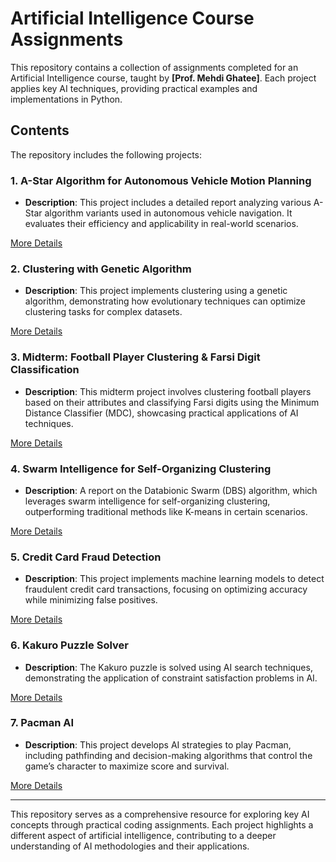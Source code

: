 # Artificial Intelligence Course Assignments

This repository contains a collection of assignments completed for an Artificial Intelligence course, taught by **[Prof. Mehdi Ghatee]**. Each project applies key AI techniques, providing practical examples and implementations in Python.

## Contents

The repository includes the following projects:

### 1. **A-Star Algorithm for Autonomous Vehicle Motion Planning**
   - **Description**: This project includes a detailed report analyzing various A-Star algorithm variants used in autonomous vehicle navigation. It evaluates their efficiency and applicability in real-world scenarios.

[More Details](./A-Star/README.md)

### 2. **Clustering with Genetic Algorithm**
   - **Description**: This project implements clustering using a genetic algorithm, demonstrating how evolutionary techniques can optimize clustering tasks for complex datasets.

[More Details](./Clustering-with-Genetic-Algorithm/README.md)

### 3. **Midterm: Football Player Clustering & Farsi Digit Classification**
   - **Description**: This midterm project involves clustering football players based on their attributes and classifying Farsi digits using the Minimum Distance Classifier (MDC), showcasing practical applications of AI techniques.

[More Details](./Midterm/README.md)

### 4. **Swarm Intelligence for Self-Organizing Clustering**
   - **Description**: A report on the Databionic Swarm (DBS) algorithm, which leverages swarm intelligence for self-organizing clustering, outperforming traditional methods like K-means in certain scenarios.

[More Details](./Swarm-Intelligence-for-Self-organizing-Clustering/README.md)

### 5. **Credit Card Fraud Detection**
   - **Description**: This project implements machine learning models to detect fraudulent credit card transactions, focusing on optimizing accuracy while minimizing false positives.

[More Details](./credit-card-fraud/README.md)

### 6. **Kakuro Puzzle Solver**
   - **Description**: The Kakuro puzzle is solved using AI search techniques, demonstrating the application of constraint satisfaction problems in AI.

[More Details](./kakuro/README.md)

### 7. **Pacman AI**
   - **Description**: This project develops AI strategies to play Pacman, including pathfinding and decision-making algorithms that control the game’s character to maximize score and survival.

[More Details](./pacman/README.md)

---

This repository serves as a comprehensive resource for exploring key AI concepts through practical coding assignments. Each project highlights a different aspect of artificial intelligence, contributing to a deeper understanding of AI methodologies and their applications.
